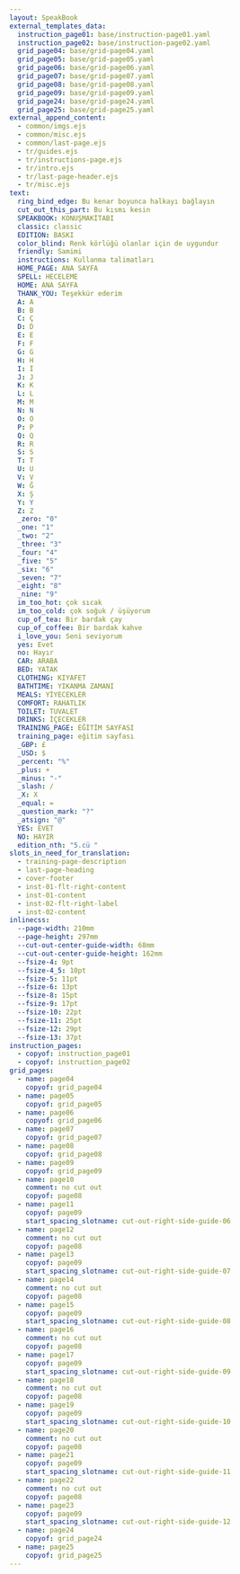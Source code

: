 ```yaml
---
layout: SpeakBook
external_templates_data:
  instruction_page01: base/instruction-page01.yaml
  instruction_page02: base/instruction-page02.yaml
  grid_page04: base/grid-page04.yaml
  grid_page05: base/grid-page05.yaml
  grid_page06: base/grid-page06.yaml
  grid_page07: base/grid-page07.yaml
  grid_page08: base/grid-page08.yaml
  grid_page09: base/grid-page09.yaml
  grid_page24: base/grid-page24.yaml
  grid_page25: base/grid-page25.yaml
external_append_content:
  - common/imgs.ejs
  - common/misc.ejs
  - common/last-page.ejs
  - tr/guides.ejs
  - tr/instructions-page.ejs
  - tr/intro.ejs
  - tr/last-page-header.ejs
  - tr/misc.ejs
text:
  ring_bind_edge: Bu kenar boyunca halkayı bağlayın
  cut_out_this_part: Bu kısmı kesin
  SPEAKBOOK: KONUŞMAKİTABI
  classic: classic
  EDITION: BASKI
  color_blind: Renk körlüğü olanlar için de uygundur
  friendly: Samimi
  instructions: Kullanma talimatları
  HOME_PAGE: ANA SAYFA
  SPELL: HECELEME
  HOME: ANA SAYFA
  THANK_YOU: Teşekkür ederim
  A: A
  B: B
  C: Ç
  D: D
  E: E
  F: F
  G: G
  H: H
  I: İ
  J: J
  K: K
  L: L
  M: M
  N: N
  O: O
  P: P
  Q: Q
  R: R
  S: S
  T: T
  U: U
  V: V
  W: Ğ
  X: Ş
  Y: Y
  Z: Z
  _zero: "0"
  _one: "1"
  _two: "2"
  _three: "3"
  _four: "4"
  _five: "5"
  _six: "6"
  _seven: "7"
  _eight: "8"
  _nine: "9"
  im_too_hot: çok sıcak
  im_too_cold: çok soğuk / üşüyorum
  cup_of_tea: Bir bardak çay
  cup_of_coffee: Bir bardak kahve
  i_love_you: Seni seviyorum
  yes: Evet
  no: Hayır
  CAR: ARABA
  BED: YATAK
  CLOTHING: KIYAFET
  BATHTIME: YIKANMA ZAMANI
  MEALS: YİYECEKLER
  COMFORT: RAHATLIK
  TOILET: TUVALET
  DRINKS: İÇECEKLER
  TRAINING_PAGE: EĞİTİM SAYFASI
  training_page: eğitim sayfası
  _GBP: £
  _USD: $
  _percent: "%"
  _plus: +
  _minus: "-"
  _slash: /
  _X: X
  _equal: =
  _question_mark: "?"
  _atsign: "@"
  YES: EVET
  NO: HAYIR
  edition_nth: "5.cü "
slots_in_need_for_translation:
  - training-page-description
  - last-page-heading
  - cover-footer
  - inst-01-flt-right-content
  - inst-01-content
  - inst-02-flt-right-label
  - inst-02-content
inlinecss:
  --page-width: 210mm
  --page-height: 297mm
  --cut-out-center-guide-width: 68mm
  --cut-out-center-guide-height: 162mm
  --fsize-4: 9pt
  --fsize-4_5: 10pt
  --fsize-5: 11pt
  --fsize-6: 13pt
  --fsize-8: 15pt
  --fsize-9: 17pt
  --fsize-10: 22pt
  --fsize-11: 25pt
  --fsize-12: 29pt
  --fsize-13: 37pt
instruction_pages:
  - copyof: instruction_page01
  - copyof: instruction_page02
grid_pages:
  - name: page04
    copyof: grid_page04
  - name: page05
    copyof: grid_page05
  - name: page06
    copyof: grid_page06
  - name: page07
    copyof: grid_page07
  - name: page08
    copyof: grid_page08
  - name: page09
    copyof: grid_page09
  - name: page10
    comment: no cut out
    copyof: page08
  - name: page11
    copyof: page09
    start_spacing_slotname: cut-out-right-side-guide-06
  - name: page12
    comment: no cut out
    copyof: page08
  - name: page13
    copyof: page09
    start_spacing_slotname: cut-out-right-side-guide-07
  - name: page14
    comment: no cut out
    copyof: page08
  - name: page15
    copyof: page09
    start_spacing_slotname: cut-out-right-side-guide-08
  - name: page16
    comment: no cut out
    copyof: page08
  - name: page17
    copyof: page09
    start_spacing_slotname: cut-out-right-side-guide-09
  - name: page18
    comment: no cut out
    copyof: page08
  - name: page19
    copyof: page09
    start_spacing_slotname: cut-out-right-side-guide-10
  - name: page20
    comment: no cut out
    copyof: page08
  - name: page21
    copyof: page09
    start_spacing_slotname: cut-out-right-side-guide-11
  - name: page22
    comment: no cut out
    copyof: page08
  - name: page23
    copyof: page09
    start_spacing_slotname: cut-out-right-side-guide-12
  - name: page24
    copyof: grid_page24
  - name: page25
    copyof: grid_page25
---
```


